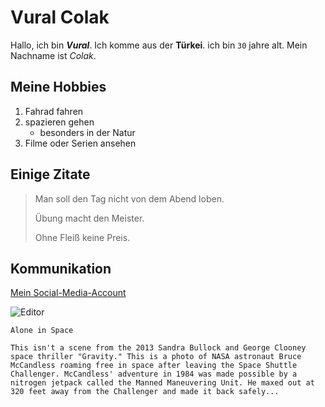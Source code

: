 # Vural Colak

Hallo, ich bin ___Vural___. Ich komme aus der **Türkei**. ich bin `30` jahre alt. Mein Nachname ist *Colak*.

## Meine Hobbies

1. Fahrad fahren
2. spazieren gehen
    - besonders in der Natur
3. Filme oder Serien ansehen

## Einige Zitate
>Man soll den Tag nicht von dem Abend loben.
>
>Übung macht den Meister.
>
>Ohne Fleiß keine Preis.


## Kommunikation
[Mein Social-Media-Account](https://www.instagram.com/uzaybilim/ "Dieser Link öffnet in meinem Instagram-Account")


![Editor](https://www.cnet.com/a/img/resize/7aab63f81b995688a8d2c72ce874089ebc250c07/hub/2016/02/01/d155c673-9cbd-49eb-9814-16710fe0e056/unjetpack.jpg?auto=webp&width=768 "Alone in Space")

```
Alone in Space

This isn't a scene from the 2013 Sandra Bullock and George Clooney space thriller "Gravity." This is a photo of NASA astronaut Bruce McCandless roaming free in space after leaving the Space Shuttle Challenger. McCandless' adventure in 1984 was made possible by a nitrogen jetpack called the Manned Maneuvering Unit. He maxed out at 320 feet away from the Challenger and made it back safely...
```